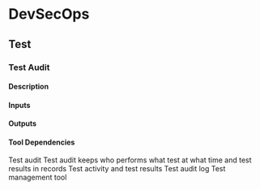 # DevSecOps

## Test

### Test Audit

#### Description

#### Inputs

#### Outputs

#### Tool Dependencies

Test audit Test audit keeps who performs
what test at what time and test
results in records
Test activity and test
results
Test audit log Test
management
tool
